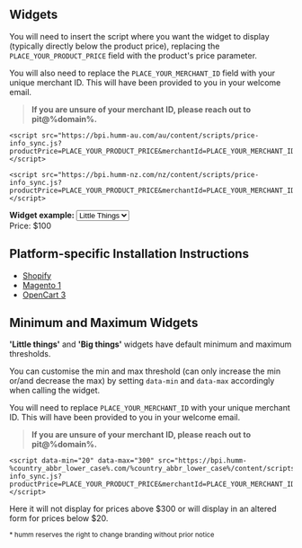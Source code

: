 ## Widgets

You will need to insert the script where you want the widget to display (typically directly below the product price), replacing the <code>PLACE_YOUR_PRODUCT_PRICE</code> field with the product's price parameter.

You will also need to replace the <code>PLACE_YOUR_MERCHANT_ID</code> field with your unique merchant ID. This will have been provided to you in your welcome email.

> **If you are unsure of your merchant ID, please reach out to pit@%domain%.**

<div style = display:%au-only% >

```
<script src="https://bpi.humm-au.com/au/content/scripts/price-info_sync.js?productPrice=PLACE_YOUR_PRODUCT_PRICE&merchantId=PLACE_YOUR_MERCHANT_ID"></script>
```

</div>
<div style=display:%nz-only%>

```
<script src="https://bpi.humm-nz.com/nz/content/scripts/price-info_sync.js?productPrice=PLACE_YOUR_PRODUCT_PRICE&merchantId=PLACE_YOUR_MERCHANT_ID"></script>
```

</div>
<strong>Widget example:</strong>

<select id = "price_dd" onchange = "changeSelect()">
    <option value = "1">Little Things</option>
    <option value = "2">Big Things</option>
</select>
<div>Price: <span id = "price_div" class = "price">$100</span></div>

<script src="https://bpi.humm-%country_abbr_lower_case%.com/%country_abbr_lower_case%/content/scripts/price-info_sync.js?price-selector=.price&merchantId=30133331"></script>

## Platform-specific Installation Instructions
* [Shopify](/widgets/price-info/shopify)
* [Magento 1](/widgets/price-info/magento_1)
* [OpenCart 3](/widgets/price-info/opencart_3)

## Minimum and Maximum Widgets

**'Little things'** and **'Big things'** widgets have default minimum and maximum thresholds.

You can customise the min and max threshold (can only increase the min or/and decrease the max) by setting ```data-min``` and ```data-max``` accordingly when calling the widget.   

You will need to replace <code>PLACE_YOUR_MERCHANT_ID</code> with your unique merchant ID. This will have been provided to you in your welcome email.

> **If you are unsure of your merchant ID, please reach out to pit@%domain%.**


```
<script data-min="20" data-max="300" src="https://bpi.humm-%country_abbr_lower_case%.com/%country_abbr_lower_case%/content/scripts/price-info_sync.js?productPrice=PLACE_YOUR_PRODUCT_PRICE&merchantId=PLACE_YOUR_MERCHANT_ID"></script>
```


Here it will not display for prices above $300 or will display in an altered form for prices below $20.

<small>* humm reserves the right to change branding without prior notice</small>

<script src = "/js/custom.js"></script>
